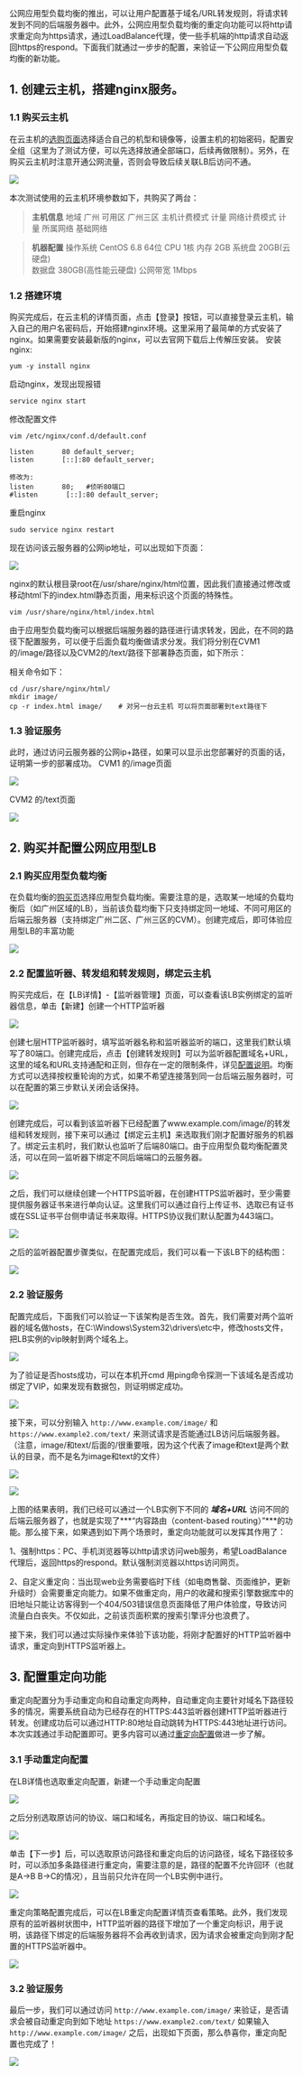 公网应用型负载均衡的推出，可以让用户配置基于域名/URL转发规则，将请求转发到不同的后端服务器中。此外，公网应用型负载均衡的重定向功能可以将http请求重定向为https请求，通过LoadBalance代理，使一些手机端的http请求自动返回https的respond。下面我们就通过一步步的配置，来验证一下公网应用型负载均衡的新功能。

## 1. 创建云主机，搭建nginx服务。

### 1.1 购买云主机
在云主机的[选购页面](https://buy.tce.fsphere.cn/cvm)选择适合自己的机型和镜像等，设置主机的初始密码，配置安全组（这里为了测试方便，可以先选择放通全部端口，后续再做限制）。另外，在购买云主机时注意开通公网流量，否则会导致后续关联LB后访问不通。

![](http://imgcache.tce.fsphere.cn/image/mc.qcloudimg.com/static/img/1ee252e5b02350e91e9aeec6bbf47e9c/001.png)

本次测试使用的云主机环境参数如下，共购买了两台：
>**主机信息**
地域	广州
可用区	广州三区
主机计费模式	计量
网络计费模式	计量
所属网络	基础网络

>**机器配置**
操作系统	CentOS 6.8 64位
CPU	1核
内存	2GB
系统盘	20GB(云硬盘)	
数据盘	380GB(高性能云硬盘)
公网带宽	1Mbps

### 1.2 搭建环境
购买完成后，在云主机的详情页面，点击【登录】按钮，可以直接登录云主机，输入自己的用户名密码后，开始搭建nginx环境。这里采用了最简单的方式安装了nginx。如果需要安装最新版的nginx，可以去官网下载后上传解压安装。
安装nginx:
```
yum -y install nginx  
```
启动nginx，发现出现报错
```
service nginx start
```
修改配置文件
```
vim /etc/nginx/conf.d/default.conf

listen       80 default_server; 
listen       [::]:80 default_server;

修改为:
listen       80;   #侦听80端口
#listen       [::]:80 default_server;
```
重启nginx
```
sudo service nginx restart
```
现在访问该云服务器的公网ip地址，可以出现如下页面：

![](http://imgcache.tce.fsphere.cn/image/mc.qcloudimg.com/static/img/7bd527bd16e7a2c7a6f93d0e00e897ea/002.png)

nginx的默认根目录root在/usr/share/nginx/html位置，因此我们直接通过修改或移动html下的index.html静态页面，用来标识这个页面的特殊性。
```
vim /usr/share/nginx/html/index.html
```
由于应用型负载均衡可以根据后端服务器的路径进行请求转发，因此，在不同的路径下配置服务，可以便于后面负载均衡做请求分发。我们将分别在CVM1的/image/路径以及CVM2的/text/路径下部署静态页面，如下所示：

相关命令如下：
```
cd /usr/share/nginx/html/
mkdir image/
cp -r index.html image/    # 对另一台云主机 可以将页面部署到text路径下
```

### 1.3 验证服务
此时，通过访问云服务器的公网ip+路径，如果可以显示出您部署好的页面的话，证明第一步的部署成功。
CVM1 的/image页面

![](http://imgcache.tce.fsphere.cn/image/mc.qcloudimg.com/static/img/2e10d11bb030dc2627ade5656690a483/003.png)

CVM2 的/text页面

![](http://imgcache.tce.fsphere.cn/image/mc.qcloudimg.com/static/img/9f063edb7307936199eb44ba72958e8a/004.png)

## 2. 购买并配置公网应用型LB

### 2.1 购买应用型负载均衡
在负载均衡的[购买页](https://buy.tce.fsphere.cn/lb)选择应用型负载均衡。需要注意的是，选取某一地域的负载均衡后（如广州区域的LB），当前该负载均衡下只支持绑定同一地域、不同可用区的后端云服务器（支持绑定广州二区、广州三区的CVM）。创建完成后，即可体验应用型LB的丰富功能

![](http://imgcache.tce.fsphere.cn/image/mc.qcloudimg.com/static/img/bb98d1b01df00c7d64a9fa665bc81ed1/123.jpg)

### 2.2 配置监听器、转发组和转发规则，绑定云主机
购买完成后，在【LB详情】-【监听器管理】页面，可以查看该LB实例绑定的监听器信息，单击【新建】创建一个HTTP监听器

![](http://imgcache.tce.fsphere.cn/image/mc.qcloudimg.com/static/img/847950e967c54f04d736f7cb7fac9c89/006.png)

创建七层HTTP监听器时，填写监听器名称和监听器监听的端口，这里我们默认填写了80端口。创建完成后，点击【创建转发规则】可以为监听器配置域名+URL，这里的域名和URL支持通配和正则，但存在一定的限制条件，详见[配置说明](http://tce.fsphere.cn/document/product/214/6744)。均衡方式可以选择按权重轮询的方式，如果不希望连接落到同一台后端云服务器时，可以在配置的第三步默认关闭会话保持。

![](http://imgcache.tce.fsphere.cn/image/mc.qcloudimg.com/static/img/effd493443791f91e88a5cb661ab0809/008.png)

创建完成后，可以看到该监听器下已经配置了www.example.com/image/的转发组和转发规则，接下来可以通过【绑定云主机】来选取我们刚才配置好服务的机器了。绑定云主机时，我们默认也监听了后端80端口。由于应用型负载均衡配置灵活，可以在同一监听器下绑定不同后端端口的云服务器。

![](http://imgcache.tce.fsphere.cn/image/mc.qcloudimg.com/static/img/7b48c5c5f1cd6c98605cadb6e99a1326/009.png)

之后，我们可以继续创建一个HTTPS监听器，在创建HTTPS监听器时，至少需要提供服务器证书来进行单向认证。这里我们可以通过自行上传证书、选取已有证书或在SSL证书平台侧申请证书来取得。HTTPS协议我们默认配置为443端口。

![](http://imgcache.tce.fsphere.cn/image/mc.qcloudimg.com/static/img/c20fae06728afae71c1692e7b2a3d200/010.png)

之后的监听器配置步骤类似，在配置完成后，我们可以看一下该LB下的结构图：

![](http://imgcache.tce.fsphere.cn/image/mc.qcloudimg.com/static/img/62c9e3c9d392673c8757abe70f65ea17/011.png)


### 2.2 验证服务
配置完成后，下面我们可以验证一下该架构是否生效。首先，我们需要对两个监听器的域名做hosts，在C:\Windows\System32\drivers\etc中，修改hosts文件，把LB实例的vip映射到两个域名上。

![](http://imgcache.tce.fsphere.cn/image/mc.qcloudimg.com/static/img/dbdf71ada5ab53a98150a1677e700770/012.png)

为了验证是否hosts成功，可以在本机开cmd 用ping命令探测一下该域名是否成功绑定了VIP，如果发现有数据包，则证明绑定成功。

![](http://imgcache.tce.fsphere.cn/image/mc.qcloudimg.com/static/img/8aa703e2da557010210f23b52da56f87/013.png)

接下来，可以分别输入 `http://www.example.com/image/` 和 `https://www.example2.com/text/` 来测试请求是否能通过LB访问后端服务器。（注意，image/和text/后面的/很重要哦，因为这个代表了image和text是两个默认的目录，而不是名为image和text的文件）

![](http://imgcache.tce.fsphere.cn/image/mc.qcloudimg.com/static/img/82360f96ea78984030d7378b35ee48e0/014.png)

![](http://imgcache.tce.fsphere.cn/image/mc.qcloudimg.com/static/img/bd9bc8b9d925c8cb54740d448eead43c/015.png)

上图的结果表明，我们已经可以通过一个LB实例下不同的 ***域名+URL*** 访问不同的后端云服务器了，也就是实现了***“内容路由（content-based routing）”***的功能。那么接下来，如果遇到如下两个场景时，重定向功能就可以发挥其作用了：

1、强制https：PC、手机浏览器等以http请求访问web服务，希望LoadBalance代理后，返回https的respond。默认强制浏览器以https访问网页。

2、自定义重定向：当出现web业务需要临时下线（如电商售罄、页面维护，更新升级时）会需要重定向能力。如果不做重定向，用户的收藏和搜索引擎数据库中的旧地址只能让访客得到一个404/503错误信息页面降低了用户体验度，导致访问流量白白丧失。不仅如此，之前该页面积累的搜索引擎评分也浪费了。

接下来，我们可以通过实际操作来体验下该功能，将刚才配置好的HTTP监听器中请求，重定向到HTTPS监听器上。

## 3. 配置重定向功能

重定向配置分为手动重定向和自动重定向两种，自动重定向主要针对域名下路径较多的情况，需要系统自动为已经存在的HTTPS:443监听器创建HTTP监听器进行转发。创建成功后可以通过HTTP:80地址自动跳转为HTTPS:443地址进行访问。本次实践通过手动配置即可。更多内容可以通过[重定向配置](http://tce.fsphere.cn/document/product/214/8839)做进一步了解。

### 3.1 手动重定向配置
在LB详情也选取重定向配置，新建一个手动重定向配置

![](http://imgcache.tce.fsphere.cn/image/mc.qcloudimg.com/static/img/eeba873c140531e1555d5bd5b736325e/016.png)

之后分别选取原访问的协议、端口和域名，再指定目的协议、端口和域名。

![](http://imgcache.tce.fsphere.cn/image/mc.qcloudimg.com/static/img/b44d09f2ff05cd3ec2540098a534077a/017.png)

单击【下一步】后，可以选取原访问路径和重定向后的访问路径，域名下路径较多时，可以添加多条路径进行重定向，需要注意的是，路径的配置不允许回环（也就是A->B B->C的情况），且当前只允许在同一个LB实例中进行。

![](http://imgcache.tce.fsphere.cn/image/mc.qcloudimg.com/static/img/e5282652048b382b19c3278ade549255/018.png)

重定向策略配置完成后，可以在LB重定向配置详情页查看策略。此外，我们发现原有的监听器树状图中，HTTP监听器的路径下增加了一个重定向标识，用于说明，该路径下绑定的后端服务器将不会再收到请求，因为请求会被重定向到刚才配置的HTTPS监听器中。

![](http://imgcache.tce.fsphere.cn/image/mc.qcloudimg.com/static/img/17a214beb19fc8593e4efc14574761cf/019.png)


### 3.2 验证服务
最后一步，我们可以通过访问 `http://www.example.com/image/` 来验证，是否请求会被自动重定向到如下地址 `https://www.example2.com/text/`
如果输入 `http://www.example.com/image/` 之后，出现如下页面，那么恭喜你，重定向配置也完成了！

![](http://imgcache.tce.fsphere.cn/image/mc.qcloudimg.com/static/img/591798ef620f8a72d9904197ca06c9a2/020.png)
